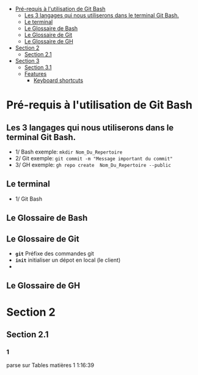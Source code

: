 
- [Pré-requis à l'utilisation de Git Bash](#pré-requis-à-lutilisation-de-git-bash)
  - [Les 3 langages qui nous utiliserons dans le terminal Git Bash.](#les-3-langages-qui-nous-utiliserons-dans-le-terminal-git-bash)
  - [Le terminal](#le-terminal)
  - [Le Glossaire de Bash](#le-glossaire-de-bash)
  - [Le Glossaire de Git](#le-glossaire-de-git)
  - [Le Glossaire de GH](#le-glossaire-de-gh)
- [Section 2](#section-2)
  - [Section 2.1](#section-21)
- [Section 3](#section-3)
  - [Section 3.1](#section-31)
  - [Features](#features)
    - [Keyboard shortcuts](#keyboard-shortcuts)


# Pré-requis à l'utilisation de Git Bash
## Les 3 langages qui nous utiliserons dans le terminal Git Bash.
- 1/    Bash exemple: `mkdir Nom_Du_Repertoire`
- 2/    Git exemple: `git commit -m "Message important du commit"`
- 3/    GH exemple: `gh repo create  Nom_Du_Repertoire --public`
## Le terminal 
- 1/ Git Bash
## Le Glossaire de Bash
## Le Glossaire de Git
- **`git`**  Préfixe des commandes git
- **`init`**  initialiser un dépot en local (le client)
- 

## Le Glossaire de GH

# Section 2
## Section 2.1
### 1
parse sur Tables matières 1
1:16:39
